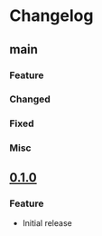 Changelog
===

## main

### Feature

### Changed

### Fixed

### Misc

## [0.1.0]

### Feature
- Initial release

[0.1.0]: https://github.com/hugehoge/Snappable/releases/tag/0.1.0

